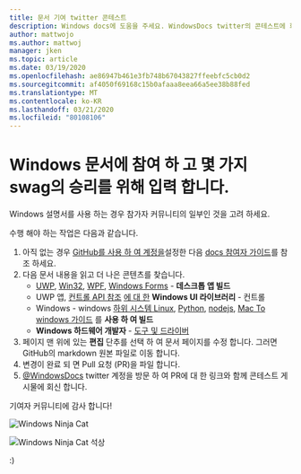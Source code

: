 ```yaml
---
title: 문서 기여 twitter 콘테스트
description: Windows docs에 도움을 주세요. WindowsDocs twitter의 콘테스트에 회신 하 고 swag raffle에 추가 하겠습니다.
author: mattwojo
ms.author: mattwoj
manager: jken
ms.topic: article
ms.date: 03/19/2020
ms.openlocfilehash: ae86947b461e3fb748b67043827ffeebfc5cb0d2
ms.sourcegitcommit: af4050f69168c15b0afaaa8eea66a5ee38b88fed
ms.translationtype: MT
ms.contentlocale: ko-KR
ms.lasthandoff: 03/21/2020
ms.locfileid: "80108106"
---
```

# <a name="contribute-to-windows-docs-and-be-entered-to-win-some-swag"></a>Windows 문서에 참여 하 고 몇 가지 swag의 승리를 위해 입력 합니다.

Windows 설명서를 사용 하는 경우 참가자 커뮤니티의 일부인 것을 고려 하세요.

수행 해야 하는 작업은 다음과 같습니다.

1. 아직 없는 경우 [GitHub를 사용 하 여 계정을](https://github.com/join)설정한 다음 [docs 참여자 가이드](https://docs.microsoft.com/contribute/)를 참조 하세요.
2. 다음 문서 내용을 읽고 더 나은 콘텐츠를 찾습니다.
    - [UWP](https://docs.microsoft.com/windows/uwp/), [Win32](https://docs.microsoft.com/windows/win32/), [WPF](https://docs.microsoft.com/dotnet/framework/wpf/), [Windows Forms](https://docs.microsoft.com/dotnet/framework/winforms/) - **데스크톱 앱 빌드**
    - UWP 앱, [컨트롤 API 참조](https://docs.microsoft.com/uwp/api/microsoft.ui.xaml.controls?view=winui-2.3) [에 대 한](https://docs.microsoft.com/windows/uwp/design/controls-and-patterns/) **Windows UI 라이브러리** - 컨트롤
    - Windows - windows [하위 시스템 Linux](https://docs.microsoft.com/windows/wsl/about), [Python](https://docs.microsoft.com/windows/python/), [nodejs](https://docs.microsoft.com/windows/nodejs/), [Mac To windows 가이드](https://docs.microsoft.com/windows/dev-environment/mac-to-windows) 를 **사용 하 여 빌드**
    - **Windows 하드웨어 개발자** - [도구 및 드라이버](https://docs.microsoft.com/windows-hardware/drivers/)
3. 페이지 맨 위에 있는 **편집** 단추를 선택 하 여 문서 페이지를 수정 합니다. 그러면 GitHub의 markdown 원본 파일로 이동 합니다.
4. 변경이 완료 되 면 Pull 요청 (PR)을 파일 합니다.
5. [@WindowsDocs](https://twitter.com/WindowsDocs) twitter 계정을 방문 하 여 PR에 대 한 링크와 함께 콘테스트 게시물에 회신 합니다.

기여자 커뮤니티에 감사 합니다!

![Windows Ninja Cat](images/ninjacat-emoji.png)

![Windows Ninja Cat 석상](images/ninjacat-statue.png)

:)
